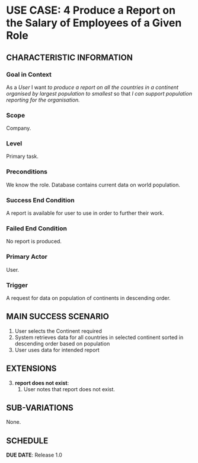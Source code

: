 # USE CASE: 4 Produce a Report on the Salary of Employees of a Given Role

## CHARACTERISTIC INFORMATION

### Goal in Context

As a *User* I want *to produce a report on all the countries in a continent organised by largest population to smallest* so that *I can support population reporting for the organisation.*

### Scope

Company.

### Level

Primary task.

### Preconditions

We know the role.  Database contains current data on world population.

### Success End Condition

A report is available for user to use in order to further their work.

### Failed End Condition

No report is produced.

### Primary Actor

User.

### Trigger

A request for data on population of continents in descending order.

## MAIN SUCCESS SCENARIO


1. User selects the Continent required
2. System retrieves data for all countries in selected continent sorted in descending order based on population
3. User uses data for intended report

## EXTENSIONS

3. **report does not exist**:
    1. User notes that report does not exist.

## SUB-VARIATIONS

None.

## SCHEDULE

**DUE DATE**: Release 1.0
